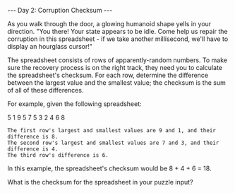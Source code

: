 --- Day 2: Corruption Checksum ---

As you walk through the door, a glowing humanoid shape yells in your
direction. "You there! Your state appears to be idle. Come help
us repair the corruption in this spreadsheet - if we take another
millisecond, we'll have to display an hourglass cursor!"

The spreadsheet consists of rows of apparently-random numbers. To
make sure the recovery process is on the right track, they need you
to calculate the spreadsheet's checksum. For each row, determine the
difference between the largest value and the smallest value; the
checksum is the sum of all of these differences.

For example, given the following spreadsheet:

5 1 9 5
7 5 3
2 4 6 8

    The first row's largest and smallest values are 9 and 1, and their difference is 8.
    The second row's largest and smallest values are 7 and 3, and their difference is 4.
    The third row's difference is 6.

In this example, the spreadsheet's checksum would be 8 + 4 + 6 = 18.

What is the checksum for the spreadsheet in your puzzle input?


